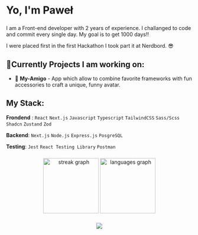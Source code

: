 
###

<h1 align="left">Yo, I'm Paweł</h1>

###

<p align="left">I am a Front-end developer with 2 years of experience. I challanged to code and commit every single day. My goal is to get 1000 days!!</p>

<p align="left">I were placed first in the first Hackathon I took part it at Nerdbord. 😎</p>

<h2 align="left">🚀Currently Projects I am working on:</h2>

- 🍱 **My-Amigo** - App which allow to combine favorite frameworks with fun accessories to craft a unique, funny avatar.

###

<h2 align="left">My Stack:</h2>

**Frondend** : `React` `Next.js` `Javascript` `Typescript` `TailwindCSS` `Sass/Scss` `Shadcn` `Zustand` `Zod`

**Backend**: `Next.js` `Node.js` `Express.js` `PosgreSQL`

**Testing**: `Jest` `React Testing Library` `Postman`


###

<div align="center">
  <img src="https://streak-stats.demolab.com?user=AoiTechDev&locale=en&mode=daily&theme=cobalt&hide_border=false&border_radius=5&order=3" height="150" alt="streak graph"  />
  <img src="https://github-readme-stats.vercel.app/api/top-langs?username=AoiTechDev&locale=en&hide_title=false&layout=compact&card_width=320&langs_count=5&theme=cobalt&hide_border=false&order=2" height="150" alt="languages graph"  />
</div>

###


###

<div align="center">
  <img src="https://profile-counter.glitch.me/AoiTechDev/count.svg?"  />
</div>

###
